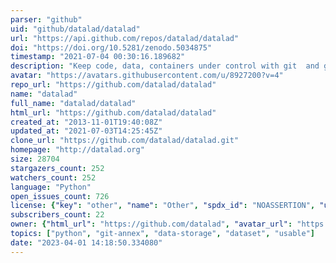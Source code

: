 ```yaml
---
parser: "github"
uid: "github/datalad/datalad"
url: "https://api.github.com/repos/datalad/datalad"
doi: "https://doi.org/10.5281/zenodo.5034875"
timestamp: "2021-07-04 00:30:16.189682"
description: "Keep code, data, containers under control with git  and git-annex"
avatar: "https://avatars.githubusercontent.com/u/8927200?v=4"
repo_url: "https://github.com/datalad/datalad"
name: "datalad"
full_name: "datalad/datalad"
html_url: "https://github.com/datalad/datalad"
created_at: "2013-11-01T19:40:08Z"
updated_at: "2021-07-03T14:25:45Z"
clone_url: "https://github.com/datalad/datalad.git"
homepage: "http://datalad.org"
size: 28704
stargazers_count: 252
watchers_count: 252
language: "Python"
open_issues_count: 726
license: {"key": "other", "name": "Other", "spdx_id": "NOASSERTION", "url": null, "node_id": "MDc6TGljZW5zZTA="}
subscribers_count: 22
owner: {"html_url": "https://github.com/datalad", "avatar_url": "https://avatars.githubusercontent.com/u/8927200?v=4", "login": "datalad", "type": "Organization"}
topics: ["python", "git-annex", "data-storage", "dataset", "usable"]
date: "2023-04-01 14:18:50.334080"
---
```

